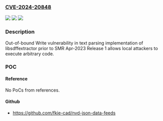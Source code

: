 ### [CVE-2024-20848](https://cve.mitre.org/cgi-bin/cvename.cgi?name=CVE-2024-20848)
![](https://img.shields.io/static/v1?label=Product&message=Samsung%20Mobile%20Devices&color=blue)
![](https://img.shields.io/static/v1?label=Version&message=n%2Fa&color=blue)
![](https://img.shields.io/static/v1?label=Vulnerability&message=CWE-787%20Out-of-bounds%20Write&color=brighgreen)

### Description

Out-of-bound Write vulnerability in text parsing implementation of libsdffextractor prior to SMR Apr-2023 Release 1 allows local attackers to execute arbitrary code.

### POC

#### Reference
No PoCs from references.

#### Github
- https://github.com/fkie-cad/nvd-json-data-feeds

